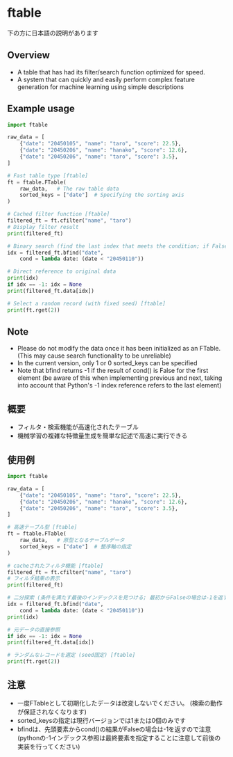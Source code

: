 # ftable

下の方に日本語の説明があります

## Overview
- A table that has had its filter/search function optimized for speed.
- A system that can quickly and easily perform complex feature generation for machine learning using simple descriptions

## Example usage
```python
import ftable

raw_data = [
	{"date": "20450105", "name": "taro", "score": 22.5},
	{"date": "20450206", "name": "hanako", "score": 12.6},
	{"date": "20450206", "name": "taro", "score": 3.5},
]

# Fast table type [ftable]
ft = ftable.FTable(
	raw_data,	# The raw table data
	sorted_keys = ["date"]	# Specifying the sorting axis
)

# Cached filter function [ftable]
filtered_ft = ft.cfilter("name", "taro")
# Display filter result
print(filtered_ft)

# Binary search (find the last index that meets the condition; if False from the beginning, return -1) [ftable]
idx = filtered_ft.bfind("date",
	cond = lambda date: (date < "20450110"))

# Direct reference to original data
print(idx)
if idx == -1: idx = None
print(filtered_ft.data[idx])

# Select a random record (with fixed seed) [ftable]
print(ft.rget(2))
```

## Note
- Please do not modify the data once it has been initialized as an FTable. (This may cause search functionality to be unreliable)
- In the current version, only 1 or 0 sorted_keys can be specified
- Note that bfind returns -1 if the result of cond() is False for the first element (be aware of this when implementing previous and next, taking into account that Python's -1 index reference refers to the last element)


## 概要
- フィルタ・検索機能が高速化されたテーブル
- 機械学習の複雑な特徴量生成を簡単な記述で高速に実行できる

## 使用例
```python
import ftable

raw_data = [
	{"date": "20450105", "name": "taro", "score": 22.5},
	{"date": "20450206", "name": "hanako", "score": 12.6},
	{"date": "20450206", "name": "taro", "score": 3.5},
]

# 高速テーブル型 [ftable]
ft = ftable.FTable(
	raw_data,	# 原型となるテーブルデータ
	sorted_keys = ["date"]	# 整序軸の指定
)

# cacheされたフィルタ機能 [ftable]
filtered_ft = ft.cfilter("name", "taro")
# フィルタ結果の表示
print(filtered_ft)

# 二分探索 (条件を満たす最後のインデックスを見つける; 最初からFalseの場合は-1を返す) [ftable]
idx = filtered_ft.bfind("date",
	cond = lambda date: (date < "20450110"))
print(idx)

# 元データの直接参照
if idx == -1: idx = None
print(filtered_ft.data[idx])

# ランダムなレコードを選定 (seed固定) [ftable]
print(ft.rget(2))
```

## 注意
- 一度FTableとして初期化したデータは改変しないでください。 (検索の動作が保証されなくなります)
- sorted_keysの指定は現行バージョンでは1または0個のみです
- bfindは、先頭要素からcond()の結果がFalseの場合は-1を返すので注意 (pythonの-1インデックス参照は最終要素を指定することに注意して前後の実装を行ってください)
